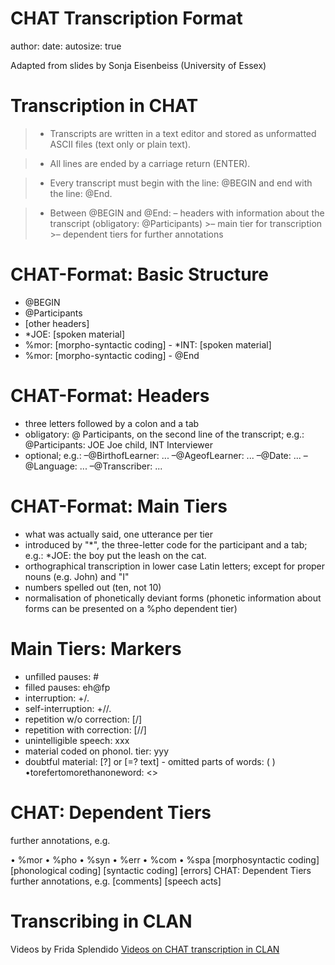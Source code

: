 


CHAT Transcription Format
========================================================
author: 
date: 
autosize: true

Adapted from slides by Sonja Eisenbeiss (University of Essex)

Transcription in CHAT
========================================================

>- Transcripts are written in a text editor and stored as unformatted ASCII files (text only or plain text).

>- All lines are ended by a carriage return (ENTER).

>- Every transcript must begin with the line: @BEGIN and end with the line: @End.

>- Between @BEGIN and @End:
	– headers with information about the transcript (obligatory: @Participants)
	>– main tier for transcription
	>– dependent tiers for further annotations

CHAT-Format: Basic Structure
========================================================

- @BEGIN
- @Participants
- [other headers]
- *JOE: [spoken material]
- %mor: [morpho-syntactic coding] - *INT: [spoken material]
- %mor: [morpho-syntactic coding] - @End

CHAT-Format: Headers
========================================================
- three letters followed by a colon and a tab
- obligatory: @ Participants, on the second
line of the transcript; e.g.:
@Participants: JOE Joe child, INT Interviewer
- optional; e.g.: –@BirthofLearner: ... –@AgeofLearner: ... –@Date: ... –@Language: ... –@Transcriber: ...



CHAT-Format: Main Tiers
========================================================
- what was actually said, one utterance per tier
- introduced by "*", the three-letter code for the
participant and a tab; e.g.:
*JOE: the boy put the leash on the cat.
- orthographical transcription in lower case Latin
letters; except for proper nouns (e.g. John)
and "I"
- numbers spelled out (ten, not 10)
- normalisation of phonetically deviant forms
(phonetic information about forms can be presented on a %pho dependent tier)



Main Tiers: Markers
========================================================
- unfilled pauses: #
- filled pauses: eh@fp
- interruption: +/.
- self-interruption: +//.
- repetition w/o correction: [/]
- repetition with correction: [//]
- unintelligible speech: xxx
- material coded on phonol. tier: yyy
- doubtful material: [?] or [=? text] - omitted parts of words: ( ) •torefertomorethanoneword: <>



CHAT: Dependent Tiers
========================================================
further annotations, e.g.  

• %mor
• %pho
• %syn
• %err
• %com
• %spa
[morphosyntactic coding] [phonological coding] [syntactic coding] [errors]
CHAT: Dependent Tiers
further annotations, e.g.
[comments] [speech acts]

Transcribing in CLAN
========================================================

Videos by Frida Splendido
[Videos on CHAT transcription in CLAN](https://docs.google.com/presentation/d/1Hhs6rTXqWaAyHgr8C-X6lvgaYLSaqXew4a20hVWtUGU/edit?usp=sharing)

